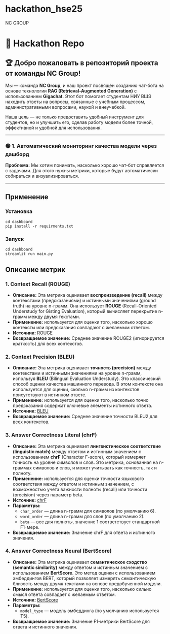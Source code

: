 # hackathon_hse25
NC GROUP

# 🚀 Hackathon Repo

## 🏆 **Добро пожаловать в репозиторий проекта от команды NC Group!**

Мы — команда **NC Group**, и наш проект посвящён созданию чат-бота на основе технологии **RAG (Retrieval-Augmented Generation)** с использованием **Gigachat**. Этот бот помогает студентам НИУ ВШЭ находить ответы на вопросы, связанные с учебным процессом, административными вопросами, наукой и внеучебкой.


Наша цель — не только предоставить удобный инструмент для студентов, но и улучшить его, сделав работу модели более точной, эффективной и удобной для использования.

---


### 🟢 **1. Автоматический мониторинг качества модели через дашборд**

**Проблема:**
Мы хотим понимать, насколько хорошо чат-бот справляется с задачами. Для этого нужны метрики, которые будут автоматически собираться и визуализироваться.

---

## Применение
### Установка
```
cd dashboard
pip install -r requirments.txt
```
### Запуск
```
cd dashboard
streamlit run main.py
```



## Описание метрик

### 1. **Context Recall (ROUGE)**
   - **Описание:** Эта метрика оценивает **воспроизведение (recall)** между контекстами (предсказаниями) и истинными значениями (ground truth) на уровне n-грамм. Она использует **ROUGE** (Recall-Oriented Understudy for Gisting Evaluation), который вычисляет перекрытие n-грамм между двумя текстами.
   - **Применение:** используется для оценки того, насколько хорошо контексты или предсказания совпадают с желаемым ответом.
   - **Источник:** [ROUGE](https://huggingface.co/spaces/evaluate-metric/rouge)
   - **Возвращаемое значение:** Среднее значение ROUGE2 (игнорируется краткость) для всех контекстов.

### 2. **Context Precision (BLEU)**
   - **Описание:** Эта метрика оценивает **точность (precision)** между контекстами и истинными значениями на уровне n-грамм, используя **BLEU** (Bilingual Evaluation Understudy). Это классический способ оценки качества машинного перевода. В этом контексте она используется для оценки, сколько n-грамм из контекстов присутствуют в истинном ответе.
   - **Применение:** используется для оценки того, насколько точно предсказания содержат ключевые элементы истинного ответа.
   - **Источник:** [BLEU](https://aclanthology.org/P02-1040.pdf)
   - **Возвращаемое значение:** Среднее значение точности BLEU2 для всех контекстов.

### 3. **Answer Correctness Literal (chrF)**
   - **Описание:** Эта метрика оценивает **лингвистическое соответствие (linguistic match)** между ответом и истинным значением с использованием **chrF** (Character F-score), который измеряет точность на уровне символов и слов. Это метрика, основанная на n-граммах символов и слов, и может учитывать как точность, так и полноту.
   - **Применение:** используется для оценки точности языкового соответствия между ответом и истинным значением, с возможностью учета важности полноты (recall) или точности (precision) через параметр beta.
   - **Источник:** [chrF](https://aclanthology.org/W15-3049.pdf)
   - **Параметры:**
     - `char_order` — длина n-грамм для символов (по умолчанию 6).
     - `word_order` — длина n-грамм для слов (по умолчанию 2).
     - `beta` — вес для полноты, значение 1 соответствует стандартной F1-мере.
   - **Возвращаемое значение:** Значение chrF для ответа и истинного значения.

### 4. **Answer Correctness Neural (BertScore)**
   - **Описание:** Эта метрика оценивает **семантическое сходство (semantic similarity)** между ответом и истинным значением с использованием **BertScore**. Это метод оценки с использованием эмбеддингов BERT, который позволяет измерять семантическую близость между двумя текстами на основе предобученной модели.
   - **Применение:** используется для оценки того, насколько сильно смысл ответа совпадает с желаемым ответом.
   - **Источник:** [BertScore](https://arxiv.org/pdf/1904.09675.pdf)
   - **Параметры:**
     - `model_type` — модель эмбеддинга (по умолчанию используется T5).
   - **Возвращаемое значение:** Значение F1-метрики BertScore для ответа и истинного значения.
